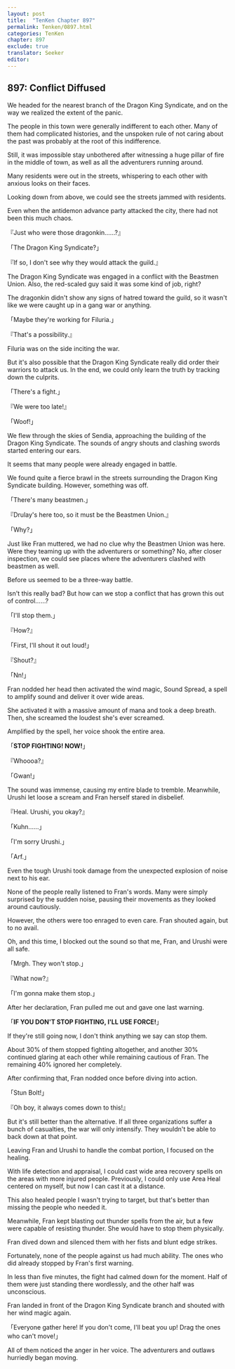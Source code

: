```yaml
---
layout: post
title:  "TenKen Chapter 897"
permalink: Tenken/0897.html
categories: TenKen
chapter: 897
exclude: true
translator: Seeker
editor: 
---
```

<h2>897: Conflict Diffused</h2>

 We headed for the nearest branch of the Dragon King Syndicate, and on the way we realized the extent of the panic.

 The people in this town were generally indifferent to each other. Many of them had complicated histories, and the unspoken rule of not caring about the past was probably at the root of this indifference.

 Still, it was impossible stay unbothered after witnessing a huge pillar of fire in the middle of town, as well as all the adventurers running around.

 Many residents were out in the streets, whispering to each other with anxious looks on their faces.

 Looking down from above, we could see the streets jammed with residents.

 Even when the antidemon advance party attacked the city, there had not been this much chaos.

『Just who were those dragonkin……?』

「The Dragon King Syndicate?」

『If so, I don't see why they would attack the guild.』

 The Dragon King Syndicate was engaged in a conflict with the Beastmen Union. Also, the red-scaled guy said it was some kind of job, right?

 The dragonkin didn't show any signs of hatred toward the guild, so it wasn't like we were caught up in a gang war or anything.

「Maybe they're working for Filuria.」

『That's a possibility.』

 Filuria was on the side inciting the war.

 But it's also possible that the Dragon King Syndicate really did order their warriors to attack us. In the end, we could only learn the truth by tracking down the culprits.

「There's a fight.」

『We were too late!』

「Woof!」

 We flew through the skies of Sendia, approaching the building of the Dragon King Syndicate. The sounds of angry shouts and clashing swords started entering our ears.

 It seems that many people were already engaged in battle.

 We found quite a fierce brawl in the streets surrounding the Dragon King Syndicate building. However, something was off.

「There's many beastmen.」

『Drulay's here too, so it must be the Beastmen Union.』

「Why?」

 Just like Fran muttered, we had no clue why the Beastmen Union was here. Were they teaming up with the adventurers or something? No, after closer inspection, we could see places where the adventurers clashed with beastmen as well.

 Before us seemed to be a three-way battle.

 Isn't this really bad? But how can we stop a conflict that has grown this out of control……?

「I'll stop them.」

『How?』

「First, I'll shout it out loud!」

『Shout?』

「Nn!」

 Fran nodded her head then activated the wind magic, Sound Spread, a spell to amplify sound and deliver it over wide areas.

 She activated it with a massive amount of mana and took a deep breath. Then, she screamed the loudest she's ever screamed.

 Amplified by the spell, her voice shook the entire area.

「**STOP FIGHTING! NOW!**」

『Whoooa?』

「Gwan!」

 The sound was immense, causing my entire blade to tremble. Meanwhile, Urushi let loose a scream and Fran herself stared in disbelief.

『Heal. Urushi, you okay?』

「Kuhn……」

「I'm sorry Urushi.」

「Arf.」

 Even the tough Urushi took damage from the unexpected explosion of noise next to his ear.

 None of the people really listened to Fran's words. Many were simply surprised by the sudden noise, pausing their movements as they looked around cautiously.

 However, the others were too enraged to even care. Fran shouted again, but to no avail.

 Oh, and this time, I blocked out the sound so that me, Fran, and Urushi were all safe.

「Mrgh. They won't stop.」

『What now?』

「I'm gonna make them stop.」

 After her declaration, Fran pulled me out and gave one last warning.

「**IF YOU DON'T STOP FIGHTING, I'LL USE FORCE!**」

 If they're still going now, I don't think anything we say can stop them.

 About 30% of them stopped fighting altogether, and another 30% continued glaring at each other while remaining cautious of Fran. The remaining 40% ignored her completely.

 After confirming that, Fran nodded once before diving into action.

「Stun Bolt!」

『Oh boy, it always comes down to this!』

 But it's still better than the alternative. If all three organizations suffer a bunch of casualties, the war will only intensify. They wouldn't be able to back down at that point.

 Leaving Fran and Urushi to handle the combat portion, I focused on the healing.

 With life detection and appraisal, I could cast wide area recovery spells on the areas with more injured people. Previously, I could only use Area Heal centered on myself, but now I can cast it at a distance.

 This also healed people I wasn't trying to target, but that's better than missing the people who needed it.

 Meanwhile, Fran kept blasting out thunder spells from the air, but a few were capable of resisting thunder. She would have to stop them physically.

 Fran dived down and silenced them with her fists and blunt edge strikes.

 Fortunately, none of the people against us had much ability. The ones who did already stopped by Fran's first warning.

 In less than five minutes, the fight had calmed down for the moment. Half of them were just standing there wordlessly, and the other half was unconscious.

 Fran landed in front of the Dragon King Syndicate branch and shouted with her wind magic again.

「Everyone gather here! If you don't come, I'll beat you up! Drag the ones who can't move!」

 All of them noticed the anger in her voice. The adventurers and outlaws hurriedly began moving.



